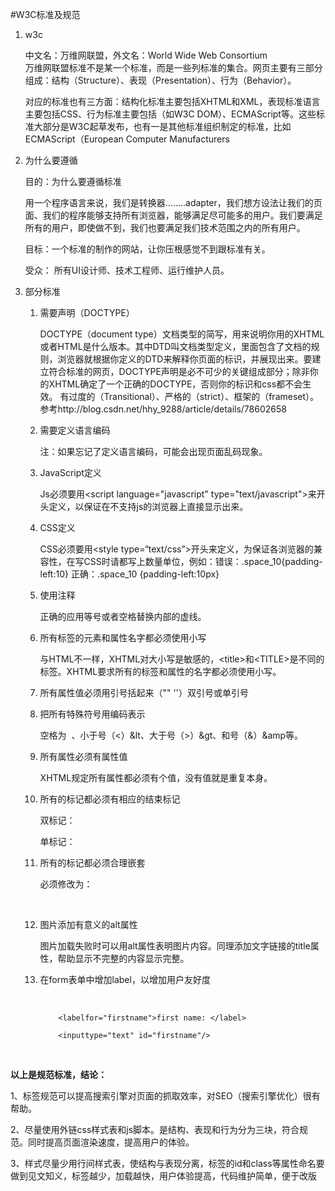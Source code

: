 #W3C标准及规范
1. w3c

	中文名：万维网联盟，外文名：World Wide Web Consortium    
	万维网联盟标准不是某一个标准，而是一些列标准的集合。网页主要有三部分组成：结构（Structure）、表现（Presentation）、行为（Behavior）。

	对应的标准也有三方面：结构化标准主要包括XHTML和XML，表现标准语言主要包括CSS、行为标准主要包括（如W3C DOM）、ECMAScript等。这些标准大部分是W3C起草发布，也有一是其他标准组织制定的标准，比如ECMAScript（European Computer Manufacturers 

2. 为什么要遵循

	目的：为什么要遵循标准

	用一个程序语言来说，我们是转换器........adapter，我们想方设法让我们的页面、我们的程序能够支持所有浏览器，能够满足尽可能多的用户。我们要满足所有的用户，即使做不到，我们也要满足我们技术范围之内的所有用户。
	
	目标：一个标准的制作的网站，让你压根感觉不到跟标准有关。
	
	受众： 所有UI设计师、技术工程师、运行维护人员。
	
3. 部分标准

	1. 需要声明（DOCTYPE）

		DOCTYPE（document type）文档类型的简写，用来说明你用的XHTML或者HTML是什么版本。其中DTD叫文档类型定义，里面包含了文档的规则，浏览器就根据你定义的DTD来解释你页面的标识，并展现出来。要建立符合标准的网页，DOCTYPE声明是必不可少的关键组成部分；除非你的XHTML确定了一个正确的DOCTYPE，否则你的标识和css都不会生效。 有过度的（Transitional）、严格的（strict）、框架的（frameset）。参考http://blog.csdn.net/hhy_9288/article/details/78602658

	2. 需要定义语言编码

		<meta http-equiv=“Content-Type” content=“text/html; charset=gb2312” />

		注：如果忘记了定义语言编码，可能会出现页面乱码现象。

	3. JavaScript定义

		Js必须要用\<script language="javascript" type="text/javascript">来开头定义，以保证在不支持js的浏览器上直接显示出来。

	4. CSS定义

		CSS必须要用\<style type=“text/css”>开头来定义，为保证各浏览器的兼容性，在写CSS时请都写上数量单位，例如：错误：.space_10{padding-left:10} 正确：.space_10 {padding-left:10px}

	5. 使用注释

		正确的应用等号或者空格替换内部的虚线。<!--这里是注释============这里是注释-->

	6. 所有标签的元素和属性名字都必须使用小写

		与HTML不一样，XHTML对大小写是敏感的，\<title>和\<TITLE>是不同的标签。XHTML要求所有的标签和属性的名字都必须使用小写。

	6. 所有属性值必须用引号括起来（"" ''）双引号或单引号

	7. 把所有特殊符号用编码表示

		空格为&nbsp; 、小于号（<）&lt、大于号（>）&gt、和号（&）&amp等。

	8. 所有属性必须有属性值

		XHTML规定所有属性都必须有个值，没有值就是重复本身。

	9. 所有的标记都必须有相应的结束标记

		双标记：<div></div> 单标记：<img />

	10. 所有的标记都必须合理嵌套

		<p><b></p></b>必须修改为：<p><b></b></p> 

	11. 图片添加有意义的alt属性 

		图片加载失败时可以用alt属性表明图片内容。同理添加文字链接的title属性，帮助显示不完整的内容显示完整。

	12. 在form表单中增加label，以增加用户友好度

		   <form>
		
				<labelfor="firstname">first name: </label>
				
				<inputtype="text" id="firstname"/>
		
		  </form>
		
	
	
**以上是规范标准，结论：**

1、标签规范可以提高搜索引擎对页面的抓取效率，对SEO（搜索引擎优化）很有帮助。

2、尽量使用外链css样式表和js脚本。是结构、表现和行为分为三块，符合规范。同时提高页面渲染速度，提高用户的体验。

3、样式尽量少用行间样式表，使结构与表现分离，标签的id和class等属性命名要做到见文知义，标签越少，加载越快，用户体验提高，代码维护简单，便于改版



